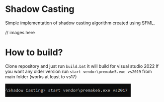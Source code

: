 # Shadow Casting

Simple implementation of shadow casting algorithm created using SFML.

// images here

# How to build?

Clone repository and just run `build.bat` it will build for visual studio 2022
If you want any older version run `start vendor\premake5.exe vs2019` from main folder (works at least to vs17)

![Console](https://github.com/xSnapi/Shadow-Casting/blob/master/Images/console.png?raw=true)